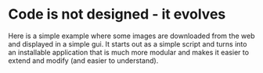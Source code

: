 # Code is not designed - it evolves

Here is a simple example where some images are downloaded from the web and displayed in a simple gui. It starts out as a simple script and turns into an installable application that is much more modular and makes it easier to extend and modify (and easier to understand).
